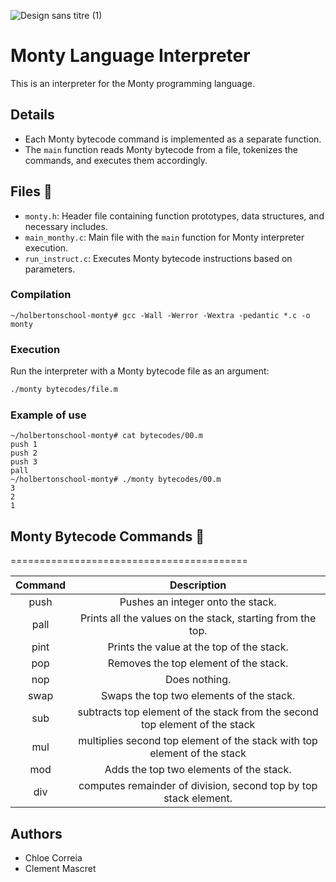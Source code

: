 ![Design sans titre (1)](https://github.com/chloe0524/holbertonschool-monty/assets/127857895/6af77bf9-2116-489a-826c-6c67aba9af9f)


# Monty Language Interpreter


This is an interpreter for the Monty programming language.

## Details

- Each Monty bytecode command is implemented as a separate function.
- The `main` function reads Monty bytecode from a file, tokenizes the commands, and executes them accordingly.

## Files :open_file_folder:

- `monty.h`: Header file containing function prototypes, data structures, and necessary includes.
- `main_monthy.c`: Main file with the `main` function for Monty interpreter execution.
- `run_instruct.c`: Executes Monty bytecode instructions based on parameters.


### Compilation
````
~/holbertonschool-monty# gcc -Wall -Werror -Wextra -pedantic *.c -o monty
````
### Execution
Run the interpreter with a Monty bytecode file as an argument:
```bash
./monty bytecodes/file.m
```
### Example of use
````
~/holbertonschool-monty# cat bytecodes/00.m
push 1
push 2
push 3
pall
~/holbertonschool-monty# ./monty bytecodes/00.m
3
2
1
````

## Monty Bytecode Commands :snake:
=========================================

| Command | Description |
| :-----: | :---------: |
|  push   | Pushes an integer onto the stack. |
|  pall   | Prints all the values on the stack, starting from the top. |
|  pint   | Prints the value at the top of the stack. |
|  pop    | Removes the top element of the stack. |
|  nop    | Does nothing. |
|  swap   | Swaps the top two elements of the stack. |
|  sub    |  subtracts top element of the stack from the second top element of the stack |
|  mul   | multiplies second top element of the stack with top element of the stack |
|  mod    | Adds the top two elements of the stack. |
|  div    | computes remainder of division, second top by top stack element. |

## Authors
- Chloe Correia
- Clement Mascret 
